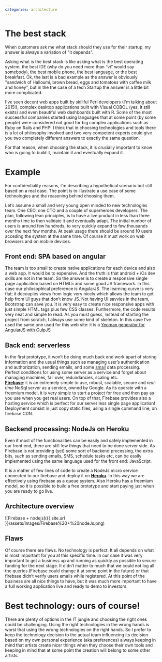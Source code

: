 ```yaml
---
categories: architecture
---
```

# The best stack

When customers ask me what stack should they use for their startup, my answer is always a variation of "it depends".  

Asking what is the best stack is like asking what is the best operating system, the best IDE (why do you need more than “vi” would say somebody), the best mobile phone, the best language, or the best breakfast. Ok, the last is a bad example as the answer is obviously "sandwich of Halloumi, brown bread, eggs and tomatoes with coffee milk and honey", but in the the case of a tech Startup the answer is a little bit more complicated.  

I've seen decent web apps built by skillful Perl developers (I'm talking about 2015!), complex desktop applications built with Visual COBOL (yes, it still exists) and even beautiful web dashboards built with R. Some of the most successful companies started using languages that at some point (by some people) were considered not good for big complex applications such as Ruby on Rails and PHP! I think that in choosing technologies and tools there is a lot of philosophy involved and two very competent experts could give you two completely different answers to exactly the same question.  

For that reason, when choosing the stack, it is crucially important to know who is going to build it, maintain it and eventually expand it.

# Example

For confidentiality reasons, I’m describing a hypothetical scenario but still based on a real case. The point is to illustrate a use case of some technologies and the reasoning behind choosing them.  

Let’s assume a small and very young open minded to new technologies team. One CEO, one CTO and a couple of superheroes developers. The plan, following lean principles, is to have a live product in less than three months time to then validate it and eventually adapt. The initial number of users is around few hundreds, to very quickly expand to few thousands over the next few months. At peak usage there should be around 10 users acceding the system at the same time. Of course it must work on web browsers and on mobile devices.

## Front end: SPA based on angular

The team is too small to create native applications for each device and also a web app. It would be to expensive. And the truth is that android + iOs dev skills are not in the team. So the answer is to create a responsive single page application based on HTML5 and some good JS framework. In this case our philosophical preference is AngularJS. The learning curve is very flat; it decouples views from logic very nicely which allows the team to get help from UI guys that don’t know JS. Not having UI savvies in the team, Bootstrap can save you. It is very easy to create nice responsive apps with just simple HTML tags plus few CSS classes. Furthermore, the code results very neat and simple to read. As you must guess, instead of starting the project from scratch, I always use some kind of skeleton. In this case I’ve used the same one used for this web site: it is a [Yeoman generator for AngularJS with GulpJS](https://github.com/Swiip/generator-gulp-angular)

## Back end: serverless

In the first prototype, it won’t be doing much back end work apart of storing information and the usual things such as managing user’s authentication and authorization, sending emails, and some <u>small</u> data processing.  
Perfect conditions for using some server as a service and forget about managing machines, fail over, redundancies, scaling etc.  
[**Firebase**](https://www.firebase.com): it is an extremely simple to use, robust, scalable, secure and _real-time_ NoSql server as a service, owned by Google. As its operate with a freemium model, it is very simple to start a project for free and then pay as you use when you get real users. On top of that, Firebase provides also a hosting service which is perfect for our server less single page application! Deployment consist in just copy static files, using a single command line, on firebase CDN.

## Backend processing: NodeJs on Heroku

Even if most of the functionalities can be easily and safely implemented in our front end, there are still few things that need to be done server side. As Firebase is not providing (yet) some sort of backend processing, the extra bits, such as sending emails, SMS, schedule tasks etc, can be easily implemented using the same language used for the front end: JavaScript.  

It is a matter of few lines of code to create a NodeJs micro service connected to our firebase and deploy it on  [**Heroku**](https://www.heroku.com). In this way we are effectively using firebase as a queue system. Also Heroku has a freemium model, so it is possible to build a free prototype and start paying just when you are ready to go live.

## Architecture overview

![Firebase + nodejs]({{ site.url }}/assets/images/Firebase%20+%20nodeJs.png)

## Flaws

Of course there are flaws. No technology is perfect. It all depends on what is most important for you at this specific time. In our case it was very important to get a business up and running as quickly as possible to secure funding for the next stage. It didn’t matter to much that we could not log all the queries (Firebase could change it at some point in the future) or that firebase didn’t verify users emails while registered. At this point of the business are all nice things to have, but it was much more important to have a full working application live and ready to demo to investors.

# Best technology: ours of course!

There are plenty of options in the IT jungle and choosing the right ones could be challenging. Using the right technologies in the wrong hands is worst that using the wrong technologies on the right hands. So I prefer to keep the technology decision to the actual team influencing its decision based on my own personal experience (aka preferences) always keeping in mind that artists create nicer things when they choose their own tools and keeping in mind that at some point the creation will belong to some other artists.

